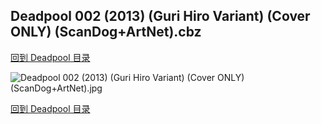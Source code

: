 ## Deadpool 002 (2013) (Guri Hiro Variant) (Cover ONLY) (ScanDog+ArtNet).cbz


[回到 Deadpool 目录](https://github.com/alicewish/markdown/blob/master/series/Deadpool.md)


![Deadpool 002 (2013) (Guri Hiro Variant) (Cover ONLY) (ScanDog+ArtNet).jpg](https://wx1.sinaimg.cn/large/6a9fdecaly1fr0sq36nygj21401pdkbn.jpg)

[回到 Deadpool 目录](https://github.com/alicewish/markdown/blob/master/series/Deadpool.md)

